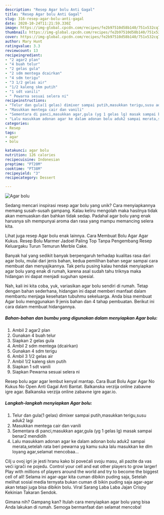 ```yaml
---
description: "Resep Agar bolu Anti Gagal"
title: "Resep Agar bolu Anti Gagal"
slug: 316-resep-agar-bolu-anti-gagal
date: 2020-10-24T11:21:59.330Z
image: https://img-global.cpcdn.com/recipes/fe2b97510d58b140/751x532cq70/agar-bolu-foto-resep-utama.jpg
thumbnail: https://img-global.cpcdn.com/recipes/fe2b97510d58b140/751x532cq70/agar-bolu-foto-resep-utama.jpg
cover: https://img-global.cpcdn.com/recipes/fe2b97510d58b140/751x532cq70/agar-bolu-foto-resep-utama.jpg
author: Mary Hunt
ratingvalue: 3.3
reviewcount: 13
recipeingredient:
- "2 agar2 plan"
- "4 buah telur"
- "2 gelas gula"
- "2 sdm mentega dcairkan"
- "4 sdm terigu"
- "3 1/2 gelas air"
- "1/2 kaleng skm putih"
- "1 sdt vanili"
- " Pewarna sesuai selera ni"
recipeinstructions:
- "Telur dan gula(1 gelas) dimixer sampai putih,masukkan terigu,susu aduk2 lagi"
- "Masukkan mentega cair dan vanili"
- "Sementara di panci,masukkan agar,gula (yg 1 gelas lg) masak sampai benar2 mendidih"
- "Lalu masukkam adonan agar ke dalam adonan bolu aduk2 sampai merata,setelah rata beri pewarna yg kamu suka lalu masukkan ke dlm loyang agar,selamat mencobaa..."
categories:
- Resep
tags:
- agar
- bolu

katakunci: agar bolu 
nutrition: 126 calories
recipecuisine: Indonesian
preptime: "PT20M"
cooktime: "PT38M"
recipeyield: "3"
recipecategory: Dessert

---
```



![Agar bolu](https://img-global.cpcdn.com/recipes/fe2b97510d58b140/751x532cq70/agar-bolu-foto-resep-utama.jpg)

Sedang mencari inspirasi resep agar bolu yang unik? Cara menyiapkannya memang susah-susah gampang. Kalau keliru mengolah maka hasilnya tidak akan memuaskan dan bahkan tidak sedap. Padahal agar bolu yang enak harusnya sih mempunyai aroma dan rasa yang mampu memancing selera kita.

Lihat juga resep Agar bolu enak lainnya. Cara Membuat Bolu Agar Agar Kukus. Resep Bolu Marmer Jadoel Paling Top Tanpa Pengembang Resep Keluargaku Turun Temurun Merble Cake.

Banyak hal yang sedikit banyak berpengaruh terhadap kualitas rasa dari agar bolu, mulai dari jenis bahan, kedua pemilihan bahan segar sampai cara membuat dan menyajikannya. Tak perlu pusing kalau hendak menyiapkan agar bolu yang enak di rumah, karena asal sudah tahu triknya maka hidangan ini dapat menjadi suguhan spesial.


Nah, kali ini kita coba, yuk, variasikan agar bolu sendiri di rumah. Tetap dengan bahan sederhana, hidangan ini dapat memberi manfaat dalam membantu menjaga kesehatan tubuhmu sekeluarga. Anda bisa membuat Agar bolu menggunakan 9 jenis bahan dan 4 tahap pembuatan. Berikut ini cara dalam membuat hidangannya.

<!--inarticleads1-->

##### Bahan-bahan dan bumbu yang digunakan dalam menyiapkan Agar bolu:

1. Ambil 2 agar2 plan
1. Gunakan 4 buah telur
1. Siapkan 2 gelas gula
1. Ambil 2 sdm mentega (dcairkan)
1. Gunakan 4 sdm terigu
1. Ambil 3 1/2 gelas air
1. Ambil 1/2 kaleng skm putih
1. Siapkan 1 sdt vanili
1. Siapkan  Pewarna sesuai selera ni


Resep bolu agar agar lembut kenyal mantap. Cara Buat Bolu Agar Agar No Kukus No Open Anti Gagal Anti Bantat. Balkanska verzija online zabavne igre agar. Balkanska verzija online zabavne igre agar.io. 

<!--inarticleads2-->

##### Langkah-langkah menyiapkan Agar bolu:

1. Telur dan gula(1 gelas) dimixer sampai putih,masukkan terigu,susu aduk2 lagi
1. Masukkan mentega cair dan vanili
1. Sementara di panci,masukkan agar,gula (yg 1 gelas lg) masak sampai benar2 mendidih
1. Lalu masukkam adonan agar ke dalam adonan bolu aduk2 sampai merata,setelah rata beri pewarna yg kamu suka lalu masukkan ke dlm loyang agar,selamat mencobaa...


Cilj u ovoj igri je jesti hranu kako bi povećali svoju masu, ali pazite da vas veći igrači ne pojedu. Control your cell and eat other players to grow larger! Play with millions of players around the world and try to become the biggest cell of all! Selama ini agar-agar kita cuman dibikin puding saja, Setelah melihat sosial media ternyata bukan cuman di bikin puding saja agar-agar akan tetapi juga bisa dibikin bolu. Viral Sarang Laba Laba Jajan Crispy Kekinian Takaran Sendok. 

Gimana nih? Gampang kan? Itulah cara menyiapkan agar bolu yang bisa Anda lakukan di rumah. Semoga bermanfaat dan selamat mencoba!
